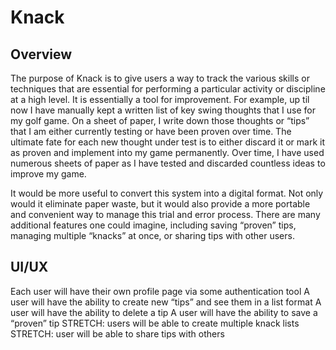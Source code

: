 # Knack

## Overview
The purpose of Knack is to give users a way to track the various skills or techniques that are essential for performing a particular activity or discipline at a high level. It is essentially a tool for improvement. For example, up til now I have manually kept a written list of key swing thoughts that I use for my golf game. On a sheet of paper, I write down those thoughts or “tips” that I am either currently testing or have been proven over time. The ultimate fate for each new thought under test is to either discard it or mark it as proven and implement into my game permanently. Over time, I have used numerous sheets of paper as I have tested and discarded countless ideas to improve my game.

It would be more useful to convert this system into a digital format. Not only would it eliminate paper waste, but it would also provide a more portable and convenient way to manage this trial and error process. There are many additional features one could imagine, including saving “proven” tips, managing multiple “knacks” at once, or sharing tips with other users.

## UI/UX
Each user will have their own profile page via some authentication tool
A user will have the ability to create new “tips” and see them in a list format
A user will have the ability to delete a tip
A user will have the ability to save a “proven” tip
STRETCH: users will be able to create multiple knack lists
STRETCH: user will be able to share tips with others


